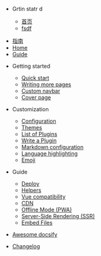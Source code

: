- Grtin statr d 

  - [首页](zh-cn/)
  * [fsdf](/)
* [指南](zh-cn/guide)
* [Home](/)
* [Guide](guide.md "The greatest guide in the world")
- Getting started

  - [Quick start](zh/hah.md)
  - [Writing more pages](more-pages.md)
  - [Custom navbar](custom-navbar.md)
  - [Cover page](cover.md)

- Customization

  - [Configuration](configuration.md)
  - [Themes](themes.md)
  - [List of Plugins](plugins.md)
  - [Write a Plugin](write-a-plugin.md)
  - [Markdown configuration](markdown.md)
  - [Language highlighting](language-highlight.md)
  - [Emoji](emoji.md)

- Guide

  - [Deploy](deploy.md)
  - [Helpers](helpers.md)
  - [Vue compatibility](vue.md)
  - [CDN](cdn.md)
  - [Offline Mode (PWA)](pwa.md)
  - [Server-Side Rendering (SSR)](ssr.md)
  - [Embed Files](hah.md)

- [Awesome docsify](awesome.md)
- [Changelog](changelog.md)
